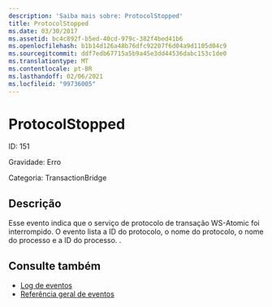 ```yaml
---
description: 'Saiba mais sobre: ProtocolStopped'
title: ProtocolStopped
ms.date: 03/30/2017
ms.assetid: bc4c892f-b5ed-40cd-979c-382f4bed41b6
ms.openlocfilehash: b1b14d126a48b76dfc92207f6d04a9d1105d04c9
ms.sourcegitcommit: ddf7edb67715a5b9a45e3dd44536dabc153c1de0
ms.translationtype: MT
ms.contentlocale: pt-BR
ms.lasthandoff: 02/06/2021
ms.locfileid: "99736005"
---
```

# <a name="protocolstopped"></a>ProtocolStopped

ID: 151  
  
 Gravidade: Erro  
  
 Categoria: TransactionBridge  
  
## <a name="description"></a>Descrição  

 Esse evento indica que o serviço de protocolo de transação WS-Atomic foi interrompido. O evento lista a ID do protocolo, o nome do protocolo, o nome do processo e a ID do processo. .  
  
## <a name="see-also"></a>Consulte também

- [Log de eventos](index.md)
- [Referência geral de eventos](events-general-reference.md)
